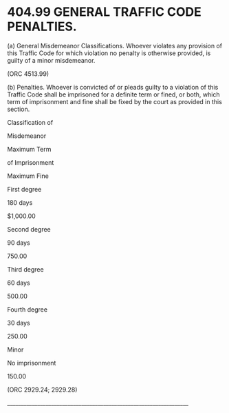 404.99 GENERAL TRAFFIC CODE PENALTIES.
======================================

​(a) General Misdemeanor Classifications. Whoever violates any provision
of this Traffic Code for which violation no penalty is otherwise
provided, is guilty of a minor misdemeanor.

(ORC 4513.99)

​(b) Penalties. Whoever is convicted of or pleads guilty to a violation
of this Traffic Code shall be imprisoned for a definite term or fined,
or both, which term of imprisonment and fine shall be fixed by the court
as provided in this section.

Classification of

Misdemeanor

Maximum Term

of Imprisonment

Maximum Fine

First degree

180 days

\$1,000.00

Second degree

90 days

750.00

Third degree

60 days

500.00

Fourth degree

30 days

250.00

Minor

No imprisonment

150.00

(ORC 2929.24; 2929.28)

\_\_\_\_\_\_\_\_\_\_\_\_\_\_\_\_\_\_\_\_\_\_\_\_\_\_\_\_\_\_\_\_\_\_\_\_\_\_\_\_\_\_\_\_\_\_\_\_\_\_\_\_\_\_\_\_\_\_\_\_\_\_\_\_\_\_
